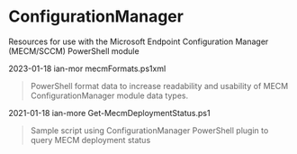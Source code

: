 # ConfigurationManager
Resources for use with the Microsoft Endpoint Configuration Manager (MECM/SCCM) PowerShell module

2023-01-18
ian-mor
mecmFormats.ps1xml
> PowerShell format data to increase readability and usability of MECM ConfigurationManager module data types. 

2021-01-18
ian-more
Get-MecmDeploymentStatus.ps1
> Sample script using ConfigurationManager PowerShell plugin to query MECM deployment status 


